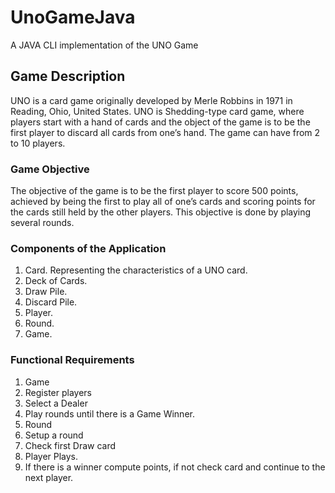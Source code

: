 # UnoGameJava
A JAVA CLI implementation of the UNO Game

## Game Description

UNO is a card game originally developed by Merle Robbins in 1971 in Reading, Ohio, United States. UNO is Shedding-type card game, where players start with a hand of cards and the object of the game is to be the first player to discard all cards from one’s hand. The game can have from 2 to 10 players.

### Game Objective

The objective of the game is to be the first player to score 500 points, achieved by being the first to play all of one’s cards and scoring points for the cards still held by the other players. This objective is done by playing several rounds.

### Components of the Application

1. Card. Representing the characteristics of a UNO card.
2. Deck of Cards.
3. Draw Pile.
4. Discard Pile.
3. Player.
4. Round.
5. Game.

### Functional Requirements

1. Game
  1. Register players
  2. Select a Dealer
  3. Play rounds until there is a Game Winner.
2. Round
  1. Setup a round
  2. Check first Draw card
  3. Player Plays.
  4. If there is a winner compute points, if not check card and continue to the next player.
